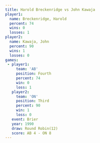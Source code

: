 ```yaml
---
title: Harold Breckenridge vs John Kawaja
player1:                    
  name: Breckenridge, Harold
  percent: 74               
  wins: 0                   
  losses: 1                 
player2:                    
  name: Kawaja, John        
  percent: 90               
  wins: 1                   
  losses: 0                 
games:
 - player1:          
     team: 'AB'      
     position: Fourth
     percent: 74     
     win: 0          
     loss: 1         
   player2:         
     team: 'ON'     
     position: Third
     percent: 90    
     win: 1         
     loss: 0        
   event: Brier         
   year: 1990           
   draw: Round Robin(12)
   score: AB 4 - ON 8   
---
```

